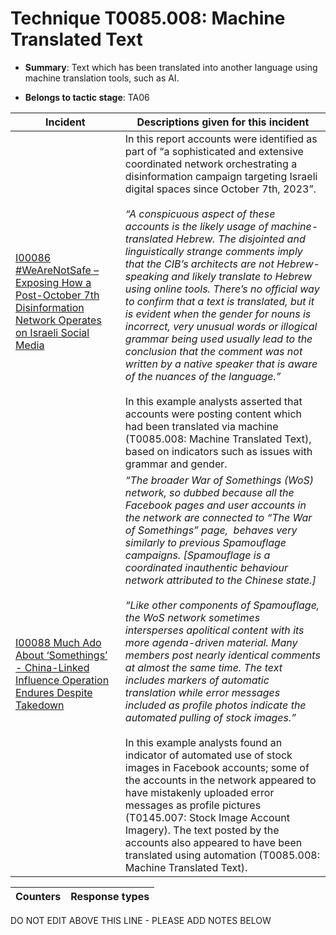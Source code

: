 # Technique T0085.008: Machine Translated Text

* **Summary**: Text which has been translated into another language using machine translation tools, such as AI.

* **Belongs to tactic stage**: TA06


| Incident | Descriptions given for this incident |
| -------- | -------------------- |
| [I00086 #WeAreNotSafe – Exposing How a Post-October 7th Disinformation Network Operates on Israeli Social Media](../../generated_pages/incidents/I00086.md) | In this report accounts were identified as part of “a sophisticated and extensive coordinated network orchestrating a disinformation campaign targeting Israeli digital spaces since October 7th, 2023”.<br><br><i>“A conspicuous aspect of these accounts is the likely usage of machine-translated Hebrew. The disjointed and linguistically strange comments imply that the CIB’s architects are not Hebrew-speaking and likely translate to Hebrew using online tools. There’s no official way to confirm that a text is translated, but it is evident when the gender for nouns is incorrect, very unusual words or illogical grammar being used usually lead to the conclusion that the comment was not written by a native speaker that is aware of the nuances of the language.”</i><br><br>In this example analysts asserted that accounts were posting content which had been translated via machine (T0085.008: Machine Translated Text), based on indicators such as issues with grammar and gender. |
| [I00088 Much Ado About ‘Somethings’ - China-Linked Influence Operation Endures Despite Takedown](../../generated_pages/incidents/I00088.md) | <i>“The broader War of Somethings (WoS) network, so dubbed because all the Facebook pages and user accounts in the network are connected to “The War of Somethings” page,  behaves very similarly to previous Spamouflage campaigns. [Spamouflage is a coordinated inauthentic behaviour network attributed to the Chinese state.]<br><br> “Like other components of Spamouflage, the WoS network sometimes intersperses apolitical content with its more agenda-driven material. Many members post nearly identical comments at almost the same time. The text includes markers of automatic translation while error messages included as profile photos indicate the automated pulling of stock images.”</i><br><br> In this example analysts found an indicator of automated use of stock images in Facebook accounts; some of the accounts in the network appeared to have mistakenly uploaded error messages as profile pictures (T0145.007: Stock Image Account Imagery). The text posted by the accounts also appeared to have been translated using automation (T0085.008: Machine Translated Text). |



| Counters | Response types |
| -------- | -------------- |


DO NOT EDIT ABOVE THIS LINE - PLEASE ADD NOTES BELOW